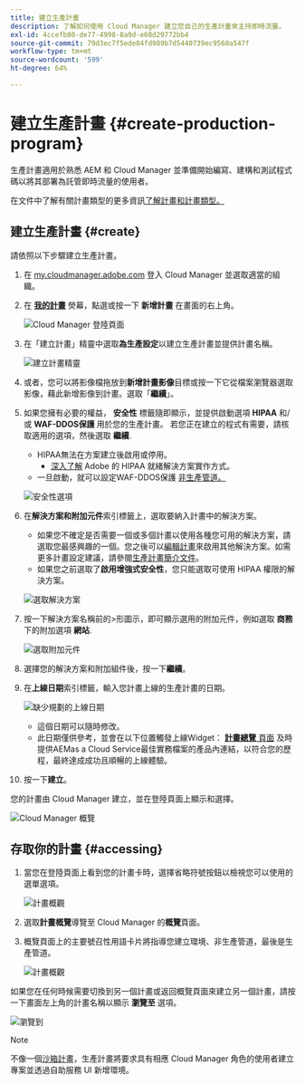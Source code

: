 ```yaml
---
title: 建立生產計畫
description: 了解如何使用 Cloud Manager 建立您自己的生產計畫來主持即時流量。
exl-id: 4ccefb80-de77-4998-8a9d-e68d29772bb4
source-git-commit: 79d3ec7f5ede84fd989b7d5440739ec9560a547f
workflow-type: tm+mt
source-wordcount: '599'
ht-degree: 64%

---
```



# 建立生產計畫 {#create-production-program}

生產計畫適用於熟悉 AEM 和 Cloud Manager 並準備開始編寫、建構和測試程式碼以將其部署為託管即時流量的使用者。

在文件中了解有關計畫類型的更多資訊[了解計畫和計畫類型。](program-types.md)

## 建立生產計畫 {#create}

請依照以下步驟建立生產計畫。

1. 在 [my.cloudmanager.adobe.com](https://my.cloudmanager.adobe.com/) 登入 Cloud Manager 並選取適當的組織。

1. 在 **[我的計畫](/help/implementing/cloud-manager/getting-access-to-aem-in-cloud/editing-programs.md#my-programs)** 熒幕，點選或按一下 **新增計畫** 在畫面的右上角。

   ![Cloud Manager 登陸頁面](assets/log-in.png)

1. 在「建立計畫」精靈中選取&#x200B;**為生產設定**&#x200B;以建立生產計畫並提供計畫名稱。

   ![建立計畫精靈](assets/create-production-program.png)

1. 或者，您可以將影像檔拖放到&#x200B;**新增計畫影像**&#x200B;目標或按一下它從檔案瀏覽器選取影像，藉此新增影像到計畫。選取「**繼續**」。

1. 如果您擁有必要的權益， **安全性** 標籤隨即顯示，並提供啟動選項 **HIPAA** 和/或 **WAF-DDOS保護** 用於您的生產計畫。 若您正在建立的程式有需要，請核取適用的選項，然後選取 **繼續**.

   * HIPAA無法在方案建立後啟用或停用。
      * [深入了解](https://www.adobe.com/go/hipaa-ready_tw) Adobe 的 HIPAA 就緒解決方案實作方式。
   * 一旦啟動，就可以設定WAF-DDOS保護 [非生產管道。](/help/implementing/cloud-manager/configuring-pipelines/configuring-non-production-pipelines.md)

   ![安全性選項](assets/create-production-program-security.png)

1. 在&#x200B;**解決方案和附加元件**&#x200B;索引標籤上，選取要納入計畫中的解決方案。

   * 如果您不確定是否需要一個或多個計畫以使用各種您可用的解決方案，請選取您最感興趣的一個。您之後可以[編輯計畫](/help/implementing/cloud-manager/getting-access-to-aem-in-cloud/editing-programs.md)來啟用其他解決方案。如需更多計畫設定建議，請參閱[生產計畫簡介文件](/help/implementing/cloud-manager/getting-access-to-aem-in-cloud/introduction-production-programs.md)。
   * 如果您之前選取了&#x200B;**啟用增強式安全性**，您只能選取可使用 HIPAA 權限的解決方案。

   ![選取解決方案](assets/setup-prod-select.png)

1. 按一下解決方案名稱前的>形圖示，即可顯示選用的附加元件，例如選取 **商務** 下的附加選項 **網站**.

   ![選取附加元件](assets/setup-prod-commerce.png)

1. 選擇您的解決方案和附加組件後，按一下&#x200B;**繼續**。

1. 在&#x200B;**上線日期**&#x200B;索引標籤，輸入您計畫上線的生產計畫的日期。

   ![缺少規劃的上線日期](assets/setup-go-live.png)

   * 這個日期可以隨時修改。
   * 此日期僅供參考，並會在以下位置觸發上線Widget： [**計畫總覽** 頁面](/help/implementing/cloud-manager/getting-access-to-aem-in-cloud/editing-programs.md#program-overview) 及時提供AEMas a Cloud Service最佳實務檔案的產品內連結，以符合您的歷程，最終達成成功且順暢的上線體驗。

1. 按一下&#x200B;**建立**。

您的計畫由 Cloud Manager 建立，並在登陸頁面上顯示和選擇。

![Cloud Manager 概覽](assets/navigate-cm.png)

## 存取你的計畫 {#accessing}

1. 當您在登陸頁面上看到您的計畫卡時，選擇省略符號按鈕以檢視您可以使用的選單選項。

   ![計畫概觀](assets/program-overview.png)

1. 選取&#x200B;**計畫概覽**&#x200B;導覽至 Cloud Manager 的&#x200B;**概覽**&#x200B;頁面。

1. 概覽頁面上的主要號召性用語卡片將指導您建立環境、非生產管道，最後是生產管道。

   ![計畫概觀](assets/set-up-prod5.png)

如果您在任何時候需要切換到另一個計畫或返回概覽頁面來建立另一個計畫，請按一下畫面左上角的計畫名稱以顯示 **瀏覽至** 選項。

![瀏覽到](assets/create-program-a1.png)

>[!NOTE]
>
>不像一個[沙箱計畫](introduction-sandbox-programs.md#auto-creation)，生產計畫將要求具有相應 Cloud Manager 角色的使用者建立專案並透過自助服務 UI 新增環境。
